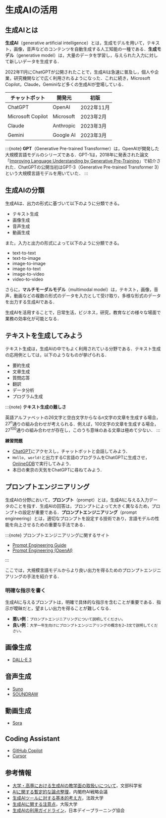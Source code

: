 # 生成AIの活用

## 生成AIとは

**生成AI**（generative artificial intelligence）とは，生成モデルを用いて，テキスト，画像，音声などのコンテンツを自動生成する人工知能の一種である．**生成モデル**（generative model）は，大量のデータを学習し，与えられた入力に対して新しいデータを生成する．

2022年11月にChatGPTが公開されたことで，生成AIは急速に普及し，個人や企業，研究機関などで広く利用されるようになった．これに続き，Microsoft Copilot，Claude，Geminiなど多くの生成AIが登場している．

| チャットボット    | 開発元    | 初版       |
| ----------------- | --------- | ---------- |
| ChatGPT           | OpenAI    | 2022年11月 |
| Microsoft Copilot | Microsoft | 2023年2月  |
| Claude            | Anthropic | 2023年3月  |
| Gemini            | Google AI | 2023年3月  |

:::{note}
**GPT**（Generative Pre-trained Transformer）は，OpenAIが開発した大規模言語モデルのシリーズである．GPT-1は，2018年に発表された論文「[Improving Language Understanding by Generative Pre-Training](https://cdn.openai.com/research-covers/language-unsupervised/language_understanding_paper.pdf)」で紹介された．ChatGPTの公開当初はGPT-3（Generative Pre-trained Transformer 3）という大規模言語モデルを用いていた．
:::

## 生成AIの分類

生成AIは、出力の形式に基づいて以下のように分類できる。

- テキスト生成
- 画像生成
- 音声生成
- 動画生成

また，入力と出力の形式によって以下のように分類できる。

- text-to-text
- text-to-image
- image-to-image
- image-to-text
- image-to-video
- video-to-video

さらに，**マルチモーダルモデル**（multimodal model）は，テキスト，画像，音声，動画などの複数の形式のデータを入力として受け取り，多様な形式のデータを出力する生成AIである．

生成AIを活用することで，日常生活，ビジネス，研究，教育などの様々な場面で業務の効率化が可能となる．

## テキストを生成してみよう

テキスト生成は，生成AIの中でもよく利用されている分野である．テキスト生成の応用例としては，以下のようなものが挙げられる．

- 要約生成
- 文章生成
- 質問応答
- 翻訳
- データ分析
- プログラム生成   

:::{note}
**テキスト生成の難しさ**

英語アルファベットの26文字と空白文字からなる$n$文字の文章を生成する場合，$27^{n}$通りの組み合わせが考えられる．例えば，100文字の文章を生成する場合，$27^{100}$通りの組み合わせが存在し，このうち意味のある文章は極めて少ない．
:::

**練習問題**
- [ChatGPT](https://chatgpt.com/)にアクセスし，チャットボットと会話してみよう．
- `Hello, world!`と出力するC言語のプログラムをChatGPTに生成させ，[OnlineGDB](https://www.onlinegdb.com/)で実行してみよう．
- 本日の東京の天気をChatGPTに尋ねてみよう．


## プロンプトエンジニアリング

生成AIの分野において，**プロンプト**（prompt）とは，生成AIに与える入力データのことを指す．生成AIの回答は，プロンプトによって大きく異なるため，プロンプトの設定が重要である．**プロンプトエンジニアリング**（prompt engineering）とは，適切なプロンプトを設定する技術であり，言語モデルの性能を向上させるための重要な手法である．

:::{note}
プロンプトエンジニアリングに関するサイト

- [Prompt Engineering Guide](https://www.promptingguide.ai/jp)
- [Prompt Engineering (OpenAI)](https://platform.openai.com/docs/guides/prompt-engineering)

:::

ここでは，大規模言語モデルからより良い出力を得るためのプロンプトエンジニアリングの手法を紹介する．

### 明確な指示を書く

生成AIに与えるプロンプトは，明確で具体的な指示を含むことが重要である．指示が曖昧だと，望ましい出力を得ることが難しくなる．

- **悪い例**：`プロンプトエンジニアリングについて説明してください。`
- **良い例**：`大学一年生向けにプロンプトエンジニアリングの概念を2~3文で説明してください。`

<!-- - table, flowchart
- reverse question
- character setting, format, background
- few-shot
- conversation
- chain of reasoning thought
- meta-learning， meta-problem -->

## 画像生成

- [DALL-E 3](https://openai.com/index/dall-e-3/)


## 音声生成

- [Suno](https://suno.ai/)
- [SOUNDRAW](https://soundraw.io/)

## 動画生成

- [Sora](https://openai.com/sora/)

## Coding Assistant

- [GitHub Copilot](https://github.com/features/copilot)
- [Cursor](https://www.cursor.com/)

## 参考情報

- [大学・高専における生成AIの教学面の取扱いについて](https://www.mext.go.jp/b_menu/houdou/2023/mext_01260.html)，文部科学省
- [AIに関する暫定的な論点整理](https://www8.cao.go.jp/cstp/ai/ronten_honbun.pdf)，内閣府AI戦略会議
- [生成AIツールに対する基本的考え方](https://www.hoseikyoiku.jp/lf/back_news/view.php?c=topics_view&pk=1687401621)，法政大学
- [生成AIに関する注意点](https://www.tlsc.osaka-u.ac.jp/project/generative_ai/important_point.html)，大阪大学
- [生成AIの利用ガイドライン](https://www.jdla.org/document/#ai-guideline)，日本デイープラーニング協会